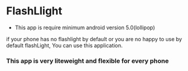 # FlashLlight
- This app is require minimum android version  5.0(lollipop)

if your phone has no flashlight by default or you are no happy to use by default flashLight, You can use this application.

<h3>This app is very liteweight and flexible for every phone</h3>
